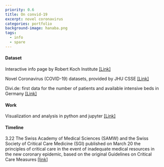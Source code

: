 ```yaml
---
priority: 0.6
title: On convid-19
excerpt: novel coronavirus
categories: portfolio
background-image: hanaba.png
tags:
  - info
  - spare
---
```


#### Dataset

Interactive info page by Robert Koch Institute [[Link]](corona.rki.de)

Novel Coronavirus (COVID-19) datasets, provided by JHU CSSE [[Link]](https://github.com/CSSEGISandData/COVID-19)

Divi.de: first data for the number of patients and available intensive beds in Germany [[Link]](https://divi.de/aktuelle-meldungen-intensivmedizin/covid-19-erste-daten-fuer-die-anzahl-von-patienten-sowie-verfuegbaren-intensivbetten)

#### Work

Visualization and analysis in python and jupyter [[Link]](https://github.com/vavrines/covid19)

#### Timeline

3.22 The Swiss Academy of Medical Sciences (SAMW) and the Swiss Society of Critical Care Medicine (SGI) published on March 20 the principles of critical care in the event of inadequate medical resources in the new coronary epidemic, based on the original Guidelines on Critical Care Measures [[link]](https://www.nzz.ch/schweiz/coronavirus-in-der-schweiz-empfehlungen-fuer-triageentscheide-ld.1547789)

